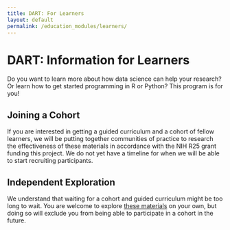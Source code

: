 ```yaml
---
title: DART: For Learners
layout: default
permalink: /education_modules/learners/
---
```


# DART: Information for Learners

Do you want to learn more about how data science can help your research? Or learn how to get started programming in R or Python? This program is for you!

## Joining a Cohort

If you are interested in getting a guided curriculum and a cohort of fellow learners, we will be putting together communities of practice to research the effectiveness of these materials in accordance with the NIH R25 grant funding this project. We do not yet have a timeline for when we will be able to start recruiting participants.

## Independent Exploration

We understand that waiting for a cohort and guided curriculum might be too long to wait. You are welcome to explore [these materials](list_of_modules) on your own, but doing so will exclude you from being able to participate in a cohort in the future.
